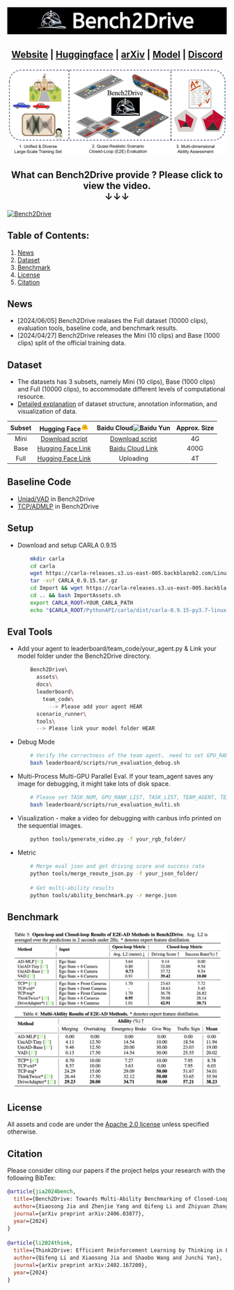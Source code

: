
<h2 align="center">
  <img src='./assets/bench2drive.jpg'>
</h2>

<h2 align="center">
  <a href="https://thinklab-sjtu.github.io/Bench2Drive/">Website</a> |
  <a href="https://huggingface.co/datasets/rethinklab/Bench2Drive">Huggingface</a> |
  <a href="https://arxiv.org/abs/2406.03877">arXiv</a> |
  <a href="https://github.com/Thinklab-SJTU/Bench2DriveZoo">Model</a> |
  <a href="https://discord.gg/uZuU3JXVNV">Discord</a>
</h2>

![overview](./assets/overview.jpg)


<h2 align="center">
What can Bench2Drive provide ? <b>Please click to view the video.</b>
<br>
<b>&#x2193;&#x2193;&#x2193;</b>
</h2>

[![Bench2Drive](https://i.ytimg.com/vi/-osdzJJs2g0/maxresdefault.jpg)](https://www.youtube.com/watch?v=-osdzJJs2g0 "Bench2Drive")

#####
## Table of Contents: <a name="high"></a>
1. [News](#News)
2. [Dataset](#Dataset)
3. [Benchmark](#Benchmark)
4. [License](#license)
5. [Citation](#citation)

## News <a name="news"></a>
  - [2024/06/05] Bench2Drive realases the Full dataset (10000 clips), evaluation tools, baseline code, and benchmark results.
  - [2024/04/27] Bench2Drive releases the Mini (10 clips) and Base (1000 clips) split of the official training data.

## Dataset <a name="dataset"></a>
  - The datasets has 3 subsets, namely Mini (10 clips), Base (1000 clips) and Full (10000 clips), to accommodate different levels of computational resource.
  - [Detailed explanation](docs/anno.md) of dataset structure, annotation information, and visualization of data.

| Subset  | Hugging Face<img src="./assets/hf-logo.png" alt="Hugging Face" width="18"/> | Baidu Cloud<img src="https://nd-static.bdstatic.com/m-static/v20-main/favicon-main.ico" alt="Baidu Yun" width="18"/> | Approx. Size |
| :---: |  :---: | :---: | :---: |
| Mini |   [Download script](https://github.com/Thinklab-SJTU/Bench2Drive/blob/main/tools/download_mini.sh) | [Download script](https://github.com/Thinklab-SJTU/Bench2Drive/blob/main/tools/download_mini.sh) |  4G |
| Base |  [Hugging Face Link](https://huggingface.co/datasets/rethinklab/Bench2Drive) |  [Baidu Cloud Link](https://pan.baidu.com/s/1ZIL-MPhLbgdBYmHkHncn8Q?pwd=1234) |  400G |
| Full |  [Hugging Face Link](https://huggingface.co/datasets/rethinklab/Bench2Drive-Full)   |  Uploading | 4T |

## Baseline Code
  - [Uniad/VAD](https://github.com/Thinklab-SJTU/Bench2DriveZoo/tree/uniad/vad) in Bench2Drive
  - [TCP/ADMLP](https://github.com/Thinklab-SJTU/Bench2DriveZoo/tree/tcp/admlp) in Bench2Drive
## Setup
  - Download and setup CARLA 0.9.15
    ```bash
        mkdir carla
        cd carla
        wget https://carla-releases.s3.us-east-005.backblazeb2.com/Linux/CARLA_0.9.15.tar.gz
        tar -xvf CARLA_0.9.15.tar.gz
        cd Import && wget https://carla-releases.s3.us-east-005.backblazeb2.com/Linux/AdditionalMaps_0.9.15.tar.gz
        cd .. && bash ImportAssets.sh
        export CARLA_ROOT=YOUR_CARLA_PATH
        echo "$CARLA_ROOT/PythonAPI/carla/dist/carla-0.9.15-py3.7-linux-x86_64.egg" >> YOUR_CONDA_PATH/envs/YOUR_CONDA_ENV_NAME/lib/python3.7/site-packages/carla.pth # python 3.8 also works well, please set YOUR_CONDA_PATH and YOUR_CONDA_ENV_NAME
    ```

## Eval Tools
  - Add your agent to leaderboard/team_code/your_agent.py & Link your model folder under the Bench2Drive directory.
    ```bash
        Bench2Drive\ 
          assets\
          docs\
          leaderboard\
            team_code\
              --> Please add your agent HEAR
          scenario_runner\
          tools\
          --> Please link your model folder HEAR
    ```
  - Debug Mode
    ```bash
        # Verify the correctness of the team agent， need to set GPU_RANK, TEAM_AGENT, TEAM_CONFIG
        bash leaderboard/scripts/run_evaluation_debug.sh
    ```
  - Multi-Process Multi-GPU Parallel Eval. If your team_agent saves any image for debugging, it might take lots of disk space.
    ```bash
        # Please set TASK_NUM, GPU_RANK_LIST, TASK_LIST, TEAM_AGENT, TEAM_CONFIG, recommend GPU:Task(1:2).
        bash leaderboard/scripts/run_evaluation_multi.sh 
    ```
  - Visualization - make a video for debugging with canbus info printed on the sequential images.
    ```bash
        python tools/generate_video.py -f your_rgb_folder/
    ```
  - Metric
    ```bash
        # Merge eval json and get driving score and success rate
        python tools/merge_reoute_json.py -f your_json_folder/

        # Get multi-ability results
        python tools/ability_benchmark.py -r merge.json
    ```

## Benchmark <a name="benchmark"></a>

![benchmark](./assets/benchmark.jpg)

## License <a name="license"></a>

All assets and code are under the [Apache 2.0 license](./LICENSE) unless specified otherwise.

## Citation <a name="citation"></a>

Please consider citing our papers if the project helps your research with the following BibTex:

```bibtex
@article{jia2024bench,
  title={Bench2Drive: Towards Multi-Ability Benchmarking of Closed-Loop End-To-End Autonomous Driving},
  author={Xiaosong Jia and Zhenjie Yang and Qifeng Li and Zhiyuan Zhang and Junchi Yan},
  journal={arXiv preprint arXiv:2406.03877},
  year={2024}
}

@article{li2024think,
  title={Think2Drive: Efficient Reinforcement Learning by Thinking in Latent World Model for Quasi-Realistic Autonomous Driving (in CARLA-v2)},
  author={Qifeng Li and Xiaosong Jia and Shaobo Wang and Junchi Yan},
  journal={arXiv preprint arXiv:2402.167200},
  year={2024}
}
```

